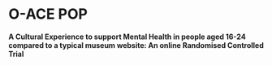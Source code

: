 
# O-ACE POP

**A Cultural Experience to support Mental Health in people aged 16-24 compared to a typical museum website: An online Randomised Controlled Trial**